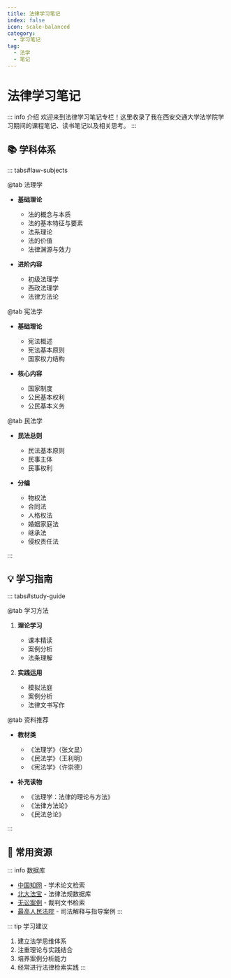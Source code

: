 ```yaml
---
title: 法律学习笔记
index: false
icon: scale-balanced
category:
  - 学习笔记
tag:
  - 法学
  - 笔记
---
```


# 法律学习笔记

::: info 介绍
欢迎来到法律学习笔记专栏！这里收录了我在西安交通大学法学院学习期间的课程笔记、读书笔记以及相关思考。
:::

## 📚 学科体系

::: tabs#law-subjects

@tab 法理学

- **基础理论**
  - 法的概念与本质
  - 法的基本特征与要素
  - 法系理论
  - 法的价值
  - 法律渊源与效力
  
- **进阶内容**
  - 初级法理学
  - 西政法理学
  - 法律方法论

@tab 宪法学

- **基础理论**
  - 宪法概述
  - 宪法基本原则
  - 国家权力结构

- **核心内容**
  - 国家制度
  - 公民基本权利
  - 公民基本义务

@tab 民法学

- **民法总则**
  - 民法基本原则
  - 民事主体
  - 民事权利

- **分编**
  - 物权法
  - 合同法
  - 人格权法
  - 婚姻家庭法
  - 继承法
  - 侵权责任法

:::

## 💡 学习指南

::: tabs#study-guide

@tab 学习方法

1. **理论学习**
   - 课本精读
   - 案例分析
   - 法条理解

2. **实践运用**
   - 模拟法庭
   - 案例分析
   - 法律文书写作

@tab 资料推荐

- **教材类**
  - 《法理学》（张文显）
  - 《民法学》（王利明）
  - 《宪法学》（许崇德）

- **补充读物**
  - 《法理学：法律的理论与方法》
  - 《法律方法论》
  - 《民法总论》

:::

## 🔗 常用资源

::: info 数据库
- [中国知网](https://www.cnki.net/) - 学术论文检索
- [北大法宝](https://www.pkulaw.com/) - 法律法规数据库
- [无讼案例](https://www.itslaw.com/) - 裁判文书检索
- [最高人民法院](https://www.court.gov.cn/) - 司法解释与指导案例
:::

::: tip 学习建议
1. 建立法学思维体系
2. 注重理论与实践结合
3. 培养案例分析能力
4. 经常进行法律检索实践
:::

<Catalog />